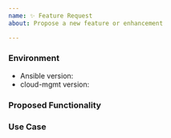 ```yaml
---
name: ✨ Feature Request
about: Propose a new feature or enhancement

---
```


### Environment
* Ansible version:  <!-- Example: 2.9.2 -->
* cloud-mgmt version:  <!-- Example: 1.0.0 -->

<!--
    Describe in detail the new functionality you are proposing.
-->
### Proposed Functionality

<!--
    Convey an example use case for your proposed feature. Write from the
    perspective of a user who would benefit from the proposed
    functionality and describe how.
--->
### Use Case

